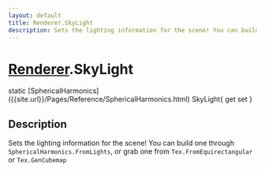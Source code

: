 ```yaml
---
layout: default
title: Renderer.SkyLight
description: Sets the lighting information for the scene! You can build one through SphericalHarmonics.FromLights, or grab one from Tex.FromEquirectangular or Tex.GenCubemap
---
```

# [Renderer]({{site.url}}/Pages/Reference/Renderer.html).SkyLight

<div class='signature' markdown='1'>
static [SphericalHarmonics]({{site.url}}/Pages/Reference/SphericalHarmonics.html) SkyLight{ get set }
</div>

## Description
Sets the lighting information for the scene! You can
build one through `SphericalHarmonics.FromLights`, or grab one
from `Tex.FromEquirectangular` or `Tex.GenCubemap`

